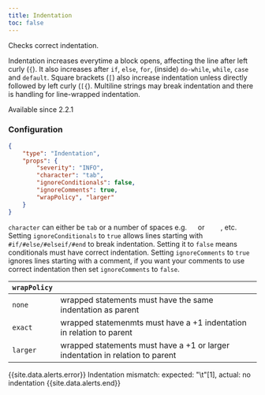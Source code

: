 ```yaml
---
title: Indentation
toc: false
---
```


Checks correct indentation.

Indentation increases everytime a block opens, affecting the line after left curly (`{`). 
It also increases after `if`, `else`, `for`, (inside) `do-while`, `while`, `case` and `default`. 
Square brackets (`[`) also increase indentation unless directly followed by left curly (`[{`).
Multiline strings may break indentation and there is handling for line-wrapped indentation.

Available since 2.2.1

### Configuration

```json
{
    "type": "Indentation",
    "props": {
        "severity": "INFO",
        "character": "tab",
        "ignoreConditionals": false,
        "ignoreComments": true,
        "wrapPolicy", "larger"
    }
}
```

`character` can either be `tab` or a number of spaces e.g. `  ` or `    `, etc.
Setting `ignoreConditionals` to `true` allows lines starting with `#if/#else/#elseif/#end` to break indentation. Setting it to `false` means conditionals must have correct indentation.
Setting `ignoreComments` to `true` ignores lines starting with a comment, if you want your comments to use correct indentation then set `ignoreComments` to `false`.

| `wrapPolicy` |                                                                               |
| ------------ | ----------------------------------------------------------------------------- |
| `none`       | wrapped statements must have the same indentation as parent                   |
| `exact`      | wrapped statemenmts must have a +1 indentation in relation to parent          |
| `larger`     | wrapped statements must have a +1 or larger indentation in relation to parent |

{{site.data.alerts.error}} Indentation mismatch: expected: "\t"[1], actual: no indentation {{site.data.alerts.end}}

